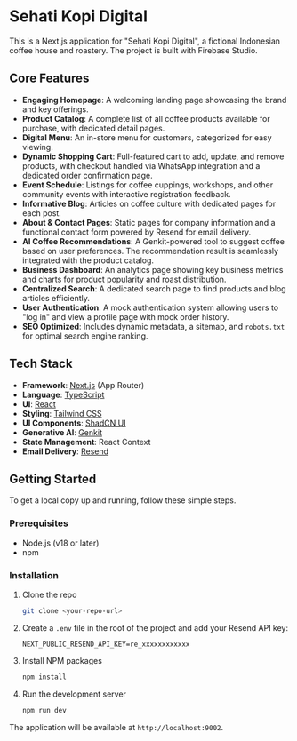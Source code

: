 # Sehati Kopi Digital

This is a Next.js application for "Sehati Kopi Digital", a fictional Indonesian coffee house and roastery. The project is built with Firebase Studio.

## Core Features

- **Engaging Homepage**: A welcoming landing page showcasing the brand and key offerings.
- **Product Catalog**: A complete list of all coffee products available for purchase, with dedicated detail pages.
- **Digital Menu**: An in-store menu for customers, categorized for easy viewing.
- **Dynamic Shopping Cart**: Full-featured cart to add, update, and remove products, with checkout handled via WhatsApp integration and a dedicated order confirmation page.
- **Event Schedule**: Listings for coffee cuppings, workshops, and other community events with interactive registration feedback.
- **Informative Blog**: Articles on coffee culture with dedicated pages for each post.
- **About & Contact Pages**: Static pages for company information and a functional contact form powered by Resend for email delivery.
- **AI Coffee Recommendations**: A Genkit-powered tool to suggest coffee based on user preferences. The recommendation result is seamlessly integrated with the product catalog.
- **Business Dashboard**: An analytics page showing key business metrics and charts for product popularity and roast distribution.
- **Centralized Search**: A dedicated search page to find products and blog articles efficiently.
- **User Authentication**: A mock authentication system allowing users to "log in" and view a profile page with mock order history.
- **SEO Optimized**: Includes dynamic metadata, a sitemap, and `robots.txt` for optimal search engine ranking.

## Tech Stack

- **Framework**: [Next.js](https://nextjs.org/) (App Router)
- **Language**: [TypeScript](https://www.typescriptlang.org/)
- **UI**: [React](https://reactjs.org/)
- **Styling**: [Tailwind CSS](https://tailwindcss.com/)
- **UI Components**: [ShadCN UI](https://ui.shadcn.com/)
- **Generative AI**: [Genkit](https://firebase.google.com/docs/genkit)
- **State Management**: React Context
- **Email Delivery**: [Resend](https://resend.com)

## Getting Started

To get a local copy up and running, follow these simple steps.

### Prerequisites

- Node.js (v18 or later)
- npm

### Installation

1. Clone the repo
   ```sh
   git clone <your-repo-url>
   ```
2. Create a `.env` file in the root of the project and add your Resend API key:
   ```env
   NEXT_PUBLIC_RESEND_API_KEY=re_xxxxxxxxxxxx
   ```
3. Install NPM packages
   ```sh
   npm install
   ```
4. Run the development server
   ```sh
   npm run dev
   ```

The application will be available at `http://localhost:9002`.
